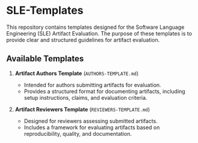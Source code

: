 # SLE-Templates

This repository contains templates designed for the Software Language Engineering (SLE) Artifact Evaluation.
The purpose of these templates is to provide clear and structured guidelines for artifact evaluation.

## Available Templates

1. **Artifact Authors Template** (`AUTHORS-TEMPLATE.md`)
   - Intended for authors submitting artifacts for evaluation.
   - Provides a structured format for documenting artifacts, including setup instructions, claims, and evaluation criteria.

2. **Artifact Reviewers Template** (`REVIEWERS-TEMPLATE.md`)
   - Designed for reviewers assessing submitted artifacts.
   - Includes a framework for evaluating artifacts based on reproducibility, quality, and documentation.
